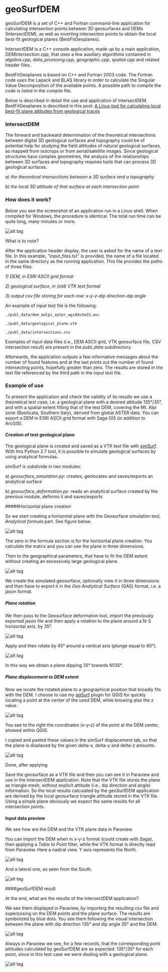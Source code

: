 # geoSurfDEM

geoSurfDEM is a set of C++ and Fortran command-line application for calculating intersection points between 3D geosurfaces and DEMs (IntersectDEM), as well as inverting intersection points to obtain the local best-fit geological planes (BestFitGeoplanes).  

IntersectDEM is a C++ console application, made up by a main application, *DEMIntersection.cpp*, that uses a few auxiliary algorithms contained in *algebra.cpp*, *data_prcessing.cpp*, *geographic.cpp*, *spatial.cpp* and related header files.

BestFitGeoplanes is based on C++ and Fortran 2003 code. The Fortran code uses the Lapack and BLAS library in order to calculate the Singular Value Decomposition of the available points.
A possible path to compile the code is listed in the *compile* file.

Below is described in detail the use and application of IntersectDEM. 
BestFitGeoplanes is described in this post: [A Linux tool for calculating local best-fit plane attitudes from geological traces](https://gisoftw.blogspot.it/2017/02/a-linux-tool-for-calculating-local-best.html)

### IntersectDEM

The forward and backward determination of the theoretical intersections between digital 3D geological surfaces and topography could be of potential help for studying the field attitudes of natural geological surfaces, as mapped from outcrops or from aerial/satellite images. Since geological structures have complex geometries, the analysis of the relationships between 3D surfaces and topography requires tools that can process 3D geological surfaces.
 
*a) the theoretical intersections between a 3D surface and a topography*

*b) the local 3D attitude of that surface at each intersection point*


### How does it work?

Below you see the screenshot of an application run in a Linux shell. When compiled for Windows, the procedure is identical. The total run time can be quite long, many minutes or more.

![alt tag](http://www.malg.eu/geosurfdem/images/appl_run.png)

What is to note?

After the application header display, the user is asked for the name of a text file. In this example, "input_files.txt" is provided, the name of a file located in the same directory as the running application.
This file provides the paths of three files:

*1) DEM, in ESRI ASCII grid format*

*2) geological surface, in (old) VTK text format*

*3) output csv file storing for each row: x-y-z-dip direction-dip angle*


An example of input text file is the following:

```
./publ_data/dem_malpi_aster_wgs84utm33.asc

./publ_data/geological_plane.vtk

./publ_data/intersections.csv
```


Examples of input data files (i.e., DEM ASCII grid, VTK geosurface file, CSV intersection result) are present in the *publ_data* subdirectory. 

Afterwards, the application outputs a few informative messages about the number of found features and at the last prints out the number of found intersecting points, hopefully greater than zero. 
The results are stored in the text file referenced by the third path in the input text file. 

### Example of use

To present the application and check the validity of its results we use a theoretical test case, i.e. a geological plane with a desired attitude 135°/35°, and with a spatial extent fitting that of the test DEM, covering the Mt. Alpi zone (Basilicata, Southern Italy), derived from global ASTER data. You can export a DEM in ESRI ASCII grid format with Saga GIS (in addition to ArcGIS). 

#### Creation of test geological plane 

The geological plane is created and saved as a VTK text file with [simSurf](https://github.com/mauroalberti/simSurf). With this Python 2.7 tool, it is possible to simulate geological surfaces by using analytical formulas. 

simSurf is subdivide in two modules:

a) *geosurface_simulation.py*: creates, geolocates and saves/exports an analytical surface

b) *geosurface_deformation.py*: reads an analytical surface created by the previous module, deforms it and saves/exports

#####Horizontal plane creation

So we start creating a horizontal plane with the Geosurface simulation tool, *Analytical formula* part. See figure below.

![alt tag](http://www.malg.eu/geosurfdem/images/simSurf_analitical_surface.png)

The zero in the formula section is for the horizontal plane creation. You calculate the matrix and you can see the plane in three dimensions.

Then to the geographical parameters, that have to fit the DEM extent without creating an excessively large geological plane.

![alt tag](http://www.malg.eu/geosurfdem/images/simSurf_geog_params.png)

We create the simulated geosurface, optionally view it in three dimensions and then have to export it in the *Geo Analytical Surface* (GAS) format, i.e. a jason format.

##### Plane rotation

We then pass to the Geosurface deformation tool, import the previously exported jason file and then apply a rotation to the plane around a N-S horizontal axis, by 35°.

![alt tag](http://www.malg.eu/geosurfdem/images/simSurf_rot_horiz_axis_35d.png)

Apply and then rotate by 45° around a vertical axis (plunge equal to 90°).

![alt tag](http://www.malg.eu/geosurfdem/images/simSurf_rot_vert_axis_45d.png)

In this way we obtain a plane dipping 35° towards N135°.

##### Plane displacement to DEM extent

Now we locate the rotated plane to a geographical position that broadly fits with the DEM. I choose to use my [qgSurf](https://plugins.qgis.org/plugins/qgSurf/) plugin for QGIS for quickly locating a point at the center of the used DEM, while knowing also the z value.

![alt tag](http://www.malg.eu/geosurfdem/images/qgis_qgsurf_snap_point_dem.png)

You see to the right the coordinates (x-y-z) of the point at the DEM center, showed within QGIS.

I copied and pasted these values in the simSurf displacement tab, so that the plane is displaced by the given delta-x, delta-y and delta-z amounts.

![alt tag](http://www.malg.eu/geosurfdem/images/simSurf_displacement.png)

Done, after applying.

Save the geosurface as a VTK file and then you can see it in Paraview and use in the IntersectDEM application. Note that the VTK file stores the plane as triangle mesh, without explicit attitude (i.e., dip direction and angle) information. So the local results calculated by the geoSurfDEM application are derived by the local geosurface triangle attitude stored in the VTK file. Using a simple plane obviously we expect the same results for all intersection points.

#### Input data preview

We see how are the DEM and the VTK plane data in Paraview.

You can import the DEM when in x-y-z format (could create with Saga), then applying a *Table to Point* filter, while the VTK format is directly read from Paraview.
Here a nadiral view. Y axis represents the North.

![alt tag](http://www.malg.eu/geosurfdem/images/paraview_src_up.png)

And a lateral one, as seen from the South.

![alt tag](http://www.malg.eu/geosurfdem/images/paraview_src_lateral.png)

####geoSurfDEM result

At the end, what are the results of the IntersectDEM application?

We see them displayed in Paraview, by importing the resulting csv file and superposing on the DEM points and the plane surface. The results are symbolized by blue dots. You see them following the visual intersection between the plane with dip direction 135° and dip angle 35° and the DEM.

![alt tag](http://www.malg.eu/geosurfdem/images/paraview_result_lateral.png)

Always in Paraview we see, for a few records, that the corresponding point attitudes calculated by geoSurfDEM are as expected: 135°/35° for each point, since in this test case we were dealing with a geological plane.

![alt tag](http://www.malg.eu/geosurfdem/images/paraview_result_table.png)



